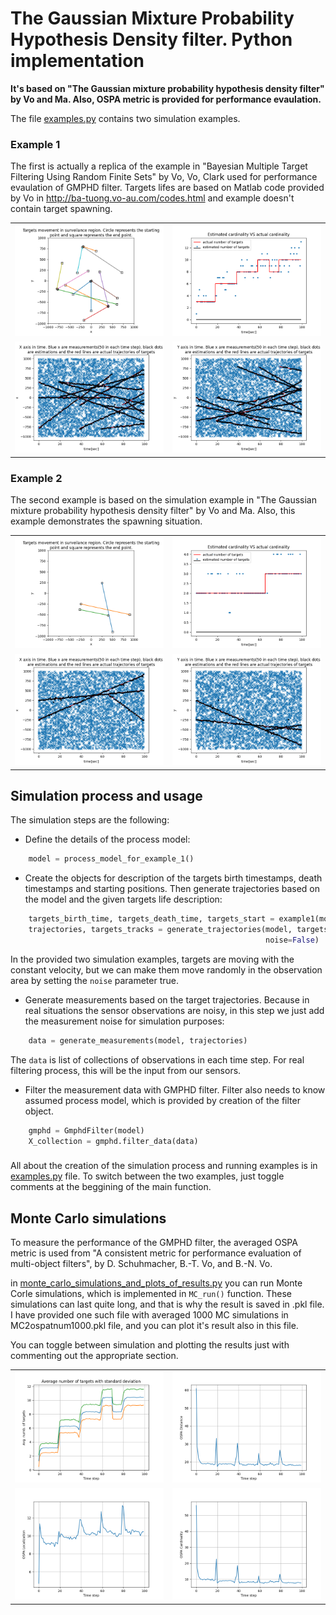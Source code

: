 # The Gaussian Mixture Probability Hypothesis Density filter. Python implementation
**It's based on "The Gaussian mixture probability hypothesis density filter" by Vo and Ma. Also, OSPA metric is provided for 
performance evaulation.**

The file [examples.py](examples.py) contains two simulation examples. 

### Example 1
The first is actually a replica of the example in "Bayesian Multiple 
Target Filtering Using Random Finite Sets" by Vo, Vo, Clark used for performance evaulation of GMPHD filter. Targets lifes
 are based on Matlab code provided by Vo in http://ba-tuong.vo-au.com/codes.html and example doesn't contain target spawning.

 <table>
  <tr>
    <td valign="top"><img src="images/Figure_1.png"></td>
    <td valign="top"><img src="images/Figure_4.png"></td>
  </tr>
  <tr>
    <td valign="top"><img src="images/Figure_2.png"></td>
    <td valign="top"><img src="images/Figure_3.png"></td>
  </tr>
 </table>
 
### Example 2
The second example is based on the simulation example in "The Gaussian mixture probability hypothesis density filter" by Vo and Ma. Also, 
this example demonstrates the spawning situation.

 <table>
  <tr>
    <td valign="top"><img src="images/2Figure_1.png"></td>
    <td valign="top"><img src="images/2Figure_4.png"></td>
  </tr>
  <tr>
    <td valign="top"><img src="images/2Figure_2.png"></td>
    <td valign="top"><img src="images/2Figure_3.png"></td>
  </tr>
 </table>

## Simulation process and usage

The simulation steps are the following:
* Define the details of the process model:
```python
    model = process_model_for_example_1()
```
* Create the objects for description of the targets birth timestamps, death timestamps and starting positions. Then generate 
  trajectories based on the model and the given targets life description:
```python
    targets_birth_time, targets_death_time, targets_start = example1(model['num_scans'])
    trajectories, targets_tracks = generate_trajectories(model, targets_birth_time, targets_death_time, targets_start,
                                                         noise=False)
```
In the provided two simulation examples, targets are moving with the constant velocity, but we can make them move randomly in the
observation area by setting the `noise` parameter true.
* Generate measurements based on the target trajectories. Because in real situations the sensor observations are noisy, in
  this step we just add the measurement noise for simulation purposes:
```python
    data = generate_measurements(model, trajectories)
```

The `data` is list of collections of observations in each time step. For real filtering process, this will be the 
input from our sensors.
*  Filter the measurement data with GMPHD filter. Filter also needs to know assumed process model, which is provided by
   creation of the filter object.
```python
    gmphd = GmphdFilter(model)
    X_collection = gmphd.filter_data(data)
```
###
All about the creation of the simulation process and running examples is in [examples.py](examples.py) file. To switch between the two
examples, just toggle comments at the beggining of the main function. 

## Monte Carlo simulations
To measure the performance of the GMPHD filter, the averaged OSPA metric is used from "A consistent metric for performance evaluation
of multi-object filters", by D. Schuhmacher, B.-T. Vo, and B.-N. Vo.

in [monte_carlo_simulations_and_plots_of_results.py](monte_carlo_simulations_and_plots_of_results.py) you can run 
Monte Corle simulations, which is implemented in `MC_run()` function. These simulations can last quite long, and that is
why the result is saved in .pkl file. I have provided one such file with averaged 1000 MC simulations in
MC2ospatnum1000.pkl file, and you can plot it's result also in this file.

You can toggle between simulation and plotting the results just with commenting out the appropriate section.

 <table>
  <tr>
    <td valign="top"><img src="images/3Figure_4.png"></td>
    <td valign="top"><img src="images/3Figure_1.png"></td>
  </tr>
  <tr>
    <td valign="top"><img src="images/3Figure_2.png"></td>
    <td valign="top"><img src="images/3Figure_3.png"></td>
  </tr>
 </table>
<!--
![img](images/3Figure_4.png?raw=True)![img](images/3Figure_1.png?raw=True)
![img](images/3Figure_2.png?raw=True)![img](images/3Figure_3.png?raw=True)
-->
